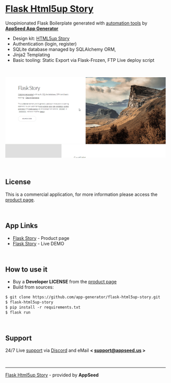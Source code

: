 ﻿# [Flask Html5up Story](https://appseed.us/apps/flask-apps/flask-html5up-story)

Unopinionated Flask Boilerplate generated with [automation tools](https://github.com/app-generator/developer-tools) by **[AppSeed App Generator](https://appseed.us/app-generator)**

- Design kit: [HTML5up Story](https://html5up.net/story)
- Authentication (login, register)
- SQLite database managed by SQLAlchemy ORM,
- Jinja2 Templating
- Basic tooling: Static Export via Flask-Frozen, FTP Live deploy script

<br />

![Flask Html5up Story - Gif animated intro.](https://raw.githubusercontent.com/app-generator/static/master/products/flask-html5up-story-screen.png)

<br />

## License

This is a commercial application, for more information please access the [product page](https://appseed.us/apps/flask-apps/flask-html5up-story).

<br />

## App Links

- [Flask Story](https://appseed.us/apps/flask-apps/flask-html5up-story) - Product page
- [Flask Story](https://flask-html5up-story.appseed.us/) - Live DEMO

<br />

## How to use it

- Buy a **Developer LICENSE** from the [product page](https://appseed.us/apps/flask-apps/flask-html5up-story)
- Build from sources:

```
$ git clone https://github.com/app-generator/flask-html5up-story.git
$ flask-html5up-story
$ pip install -r requirements.txt 
$ flask run
```

<br />

## Support

24/7 Live [support](appseed.us/support) via [Discord](https://discord.gg/fZC6hup) and eMail **< support@appseed.us >**

<br />

---
[Flask Html5up Story](https://appseed.us/apps/flask-apps/flask-html5up-story) - provided by **AppSeed**
